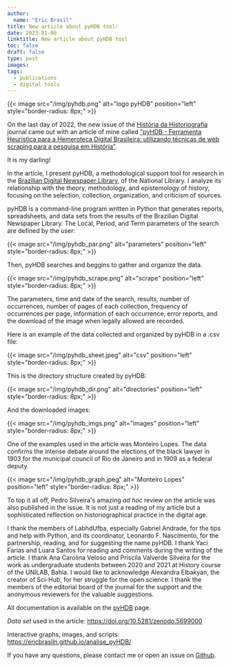 ```yaml
---
author:
  name: "Eric Brasil"
title: New article about pyHDB tool!
date: 2023-01-08
linktitle: New article about pyHDB tool
toc: false
draft: false
type: post
images:
tags:
  - publications
  - digital tools
---
```


{{< image src="/img/pyhdb.png" alt="logo pyHDB" position="left" style="border-radius: 8px;" >}}

On the last day of 2022, the new issue of the [História da Historiografia](https://www.historiadahistoriografia.com.br/revista/issue/view/45) journal came out with an article of mine called ["pyHDB - Ferramenta Heurística para a Hemeroteca Digital Brasileira: utilizando técnicas de web scraping para a pesquisa em História"](https://doi.org/10.15848/hh.v15i40.1904).

It is my darling!

In the article, I present pyHDB, a methodological support tool for research in the [Brazilian Digital Newspaper Library](http://memoria.bn.br/hdb/periodico.aspx), of the National Library. I analyze its relationship with the theory, methodology, and epistemology of history, focusing on the selection, collection, organization, and criticism of sources.

pyHDB is a command-line program written in Python that generates reports, spreadsheets, and data sets from the results of the Brazilian Digital Newspaper Library. The Local, Period, and Term parameters of the search are defined by the user:

{{< image src="/img/pyhdb_par.png" alt="parameters" position="left" style="border-radius: 8px;" >}}

Then, pyHDB searches and beggins to gather and organize the data.

{{< image src="/img/pyhdb_scrape.png" alt="scrape" position="left" style="border-radius: 8px;" >}}

The parameters, time and date of the search, results, number of occurrences, number of pages of each collection, frequency of occurrences per page, information of each occurrence, error reports, and the download of the image when legally allowed are recorded.

Here is an example of the data collected and organized by pyHDB in a .csv file:

{{< image src="/img/pyhdb_sheet.jpeg" alt="csv" position="left" style="border-radius: 8px;" >}}

This is the directory structure created by pyHDB:

{{< image src="/img/pyhdb_dir.png" alt="directories" position="left" style="border-radius: 8px;" >}}

And the downloaded images:

{{< image src="/img/pyhdb_imgs.png" alt="images" position="left" style="border-radius: 8px;" >}}

One of the examples used in the article was Monteiro Lopes. The data confirms the intense debate around the elections of the black lawyer in 1903 for the municipal council of Rio de Janeiro and in 1909 as a federal deputy.

{{< image src="/img/pyhdb_graph.jpeg" alt="Monteiro Lopes" position="left" style="border-radius: 8px;" >}}

To top it all off, Pedro Silveira's amazing *ad hoc* review on the article was also published in the issue. It is not just a reading of my article but a sophisticated reflection on historiographical practice in the digital age.

I thank the members of LabhdUfba, especially Gabriel Andrade, for the tips and help with Python, and its coordinator, Leonardo F. Nascimento, for the partnership, reading, and for suggesting the name pyHDB. I thank Yaci Farias and Luara Santos for reading and comments during the writing of the article. I thank Ana Carolina Veloso and Priscila Valverde Silveira for the work as undergraduate students between 2020 and 2021 at History course of the UNILAB, Bahia. I would like to acknowledge Alexandra Elbakyan, the creator of Sci-Hub, for her struggle for the open science. I thank the members of the editorial board of the journal for the support and  the anonymous reviewers for the valuable suggestions.

All documentation is available on the [pyHDB](https://ericbrasiln.github.io/pyHDB/) page.

*Data set* used in the article: https://doi.org/10.5281/zenodo.5699000

Interactive graphs, images, and scripts: https://ericbrasiln.github.io/analise_pyHDB/

If you have any questions, please contact me or open an issue on [Github](https://github.com/ericbrasiln/pyHDB/issues).